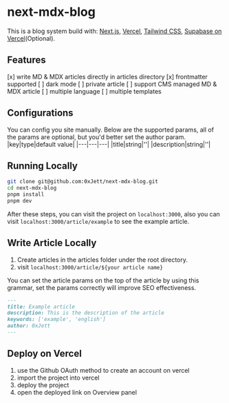 # next-mdx-blog
This is a blog system build with: [Next.js](https://nextjs.org/), [Vercel](https://vercel.com/home), [Tailwind CSS](https://tailwindcss.com/), [Supabase on Vercel](https://vercel.com/jett-projects/~/integrations/supabase)(Optional).

## Features
[x] write MD & MDX articles directly in articles directory
[x] frontmatter supported
[ ] dark mode
[ ] private article
[ ] support CMS managed MD & MDX article
[ ] multiple language
[ ] multiple templates

## Configurations
You can config you site manually.
Below are the supported params, all of the params are optional, but you'd better set the author param.
|key|type|default value|
|---|---|---|
|title|string|''|
|description|string|''|

## Running Locally
```bash
git clone git@github.com:0xJett/next-mdx-blog.git
cd next-mdx-blog
pnpm install
pnpm dev
```

After these steps, you can visit the project on `localhost:3000`, also you can visit `localhost:3000/article/example` to see the example article.

## Write Article Locally
1. Create articles in the articles folder under the root directory.
2. visit `localhost:3000/article/${your article name}`

You can set the article params on the top of the article by using this grammar, set the params correctly will improve SEO effectiveness.
```markdown
---
title: Example article
description: This is the description of the article
keywords: ['example', 'english']
author: 0xJett
---
```

## Deploy on Vercel
1. use the Github OAuth method to create an account on vercel
2. import the project into vercel
3. deploy the project
4. open the deployed link on Overview panel

